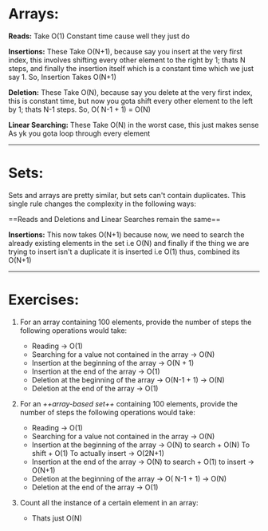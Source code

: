 # Arrays:

**Reads:** Take O(1) Constant time cause well they just do

**Insertions:** These Take O(N+1), because say you insert at the very first index, this involves shifting every other element to the right by 1; thats N steps, and finally the insertion itself which is a constant time which we just say 1. So, Insertion Takes O(N+1)

**Deletion:** These Take O(N), because say you delete at the very first index, this is constant time, but now you gota shift every other element to the left by 1; thats N-1 steps. So, O( N-1 + 1) = O(N) 

**Linear Searching:** These Take O(N) in the worst case, this just makes sense As yk you gota loop through every element

---

# Sets: 
Sets and arrays are pretty similar, but sets can't contain duplicates. This single rule changes the complexity in the following ways:

==Reads and Deletions and Linear Searches remain the same==

**Insertions:** This now takes O(N+1) because now, we need to search the already existing elements in the set i.e O(N) and finally if the thing we are trying to insert isn't a duplicate it is inserted i.e O(1) thus, combined its O(N+1)

---

# Exercises:
1. For an array containing 100 elements, provide the number of steps the following operations would take:

    - Reading -> O(1)
    - Searching for a value not contained in the array -> O(N)
    - Insertion at the beginning of the array -> O(N + 1)
    - Insertion at the end of the array -> O(1)
    - Deletion at the beginning of the array -> O(N-1 + 1) -> O(N)
    - Deletion at the end of the array -> O(1)

2. For an *++array-based set++* containing 100 elements, provide the number of steps the following operations would take:

    - Reading -> O(1)
    - Searching for a value not contained in the array -> O(N)
    - Insertion at the beginning of the array -> O(N) to search + O(N) To shift + O(1) To actually insert -> O(2N+1)
    - Insertion at the end of the array -> O(N) to search + O(1) to insert -> O(N+1)
    - Deletion at the beginning of the array -> O( N-1 + 1) -> O(N)
    - Deletion at the end of the array -> O(1)

3. Count all the instance of a certain element in an array:

    - Thats just O(N)

